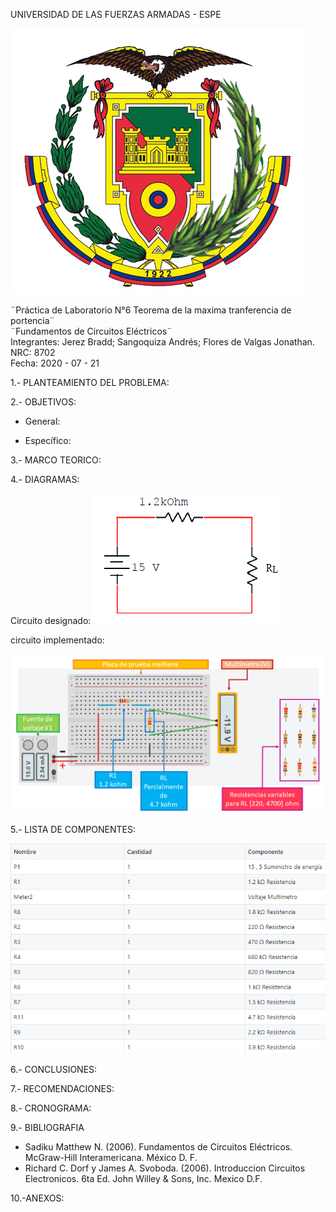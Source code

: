 UNIVERSIDAD DE LAS FUERZAS ARMADAS - ESPE

![](https://github.com/BraddJCJ/Informe5_Jerez_Sangoquiza_Zambrano/blob/master/img/Logo_ESPE.png)

¨Práctica de Laboratorio N°6 Teorema de la maxima tranferencia de portencia¨  
¨Fundamentos de Circuitos Eléctricos¨  
Integrantes: Jerez Bradd; Sangoquiza Andrés; Flores de Valgas Jonathan.  
NRC: 8702   
Fecha: 2020 - 07 - 21  

1.- PLANTEAMIENTO DEL PROBLEMA:

2.- OBJETIVOS:

* General: 


* Específico:




3.- MARCO TEORICO:


4.- DIAGRAMAS:

Circuito designado:
![](https://github.com/JonathanFloresDeValgas/InformeN6_FloresDeValgas_Jerez_Sangoquiza/blob/master/img/CN6.PNG)

circuito implementado:

![](https://github.com/JonathanFloresDeValgas/InformeN6_FloresDeValgas_Jerez_Sangoquiza/blob/master/img/DIAGRAMA.PNG)

5.- LISTA DE COMPONENTES:

![](https://github.com/JonathanFloresDeValgas/InformeN6_FloresDeValgas_Jerez_Sangoquiza/blob/master/img/Comp.PNG)
 
6.- CONCLUSIONES:



7.- RECOMENDACIONES:



8.- CRONOGRAMA:

9.- BIBLIOGRAFIA
 
 - Sadiku Matthew N. (2006). Fundamentos de Circuitos Eléctricos. McGraw-Hill Interamericana. México D. F.
-  Richard C. Dorf y James A. Svoboda. (2006). Introduccion Circuitos Electronicos. 6ta Ed. John Willey & Sons, Inc. Mexico D.F.

 10.-ANEXOS:
 
